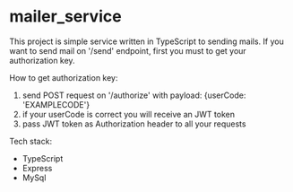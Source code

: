 # mailer_service

This project is simple service written in TypeScript to sending mails. 
If you want to send mail on '/send' endpoint, first you must to get your authorization key.

How to get authorization key: 
  1) send POST request on '/authorize' with payload: {userCode: 'EXAMPLECODE'}
  2) if your userCode is correct you will receive an JWT token
  3) pass JWT token as Authorization header to all your requests

Tech stack: 
  - TypeScript
  - Express
  - MySql
